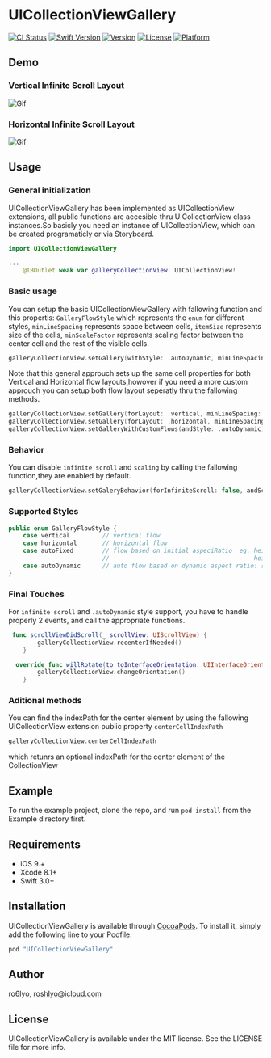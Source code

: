 # UICollectionViewGallery

[![CI Status](http://img.shields.io/travis/ro6lyo/UICollectionViewGallery.svg?style=flat)](https://travis-ci.org/ro6lyo/UICollectionViewGallery)
[![Swift Version](https://img.shields.io/badge/Swift-3.0.x-orange.svg)]()
[![Version](https://img.shields.io/cocoapods/v/UICollectionViewGallery.svg?style=flat)](http://cocoapods.org/pods/UICollectionViewGallery)
[![License](https://img.shields.io/cocoapods/l/UICollectionViewGallery.svg?style=flat)](http://cocoapods.org/pods/UICollectionViewGallery)
[![Platform](https://img.shields.io/cocoapods/p/UICollectionViewGallery.svg?style=flat)](http://cocoapods.org/pods/UICollectionViewGallery)
## Demo
### Vertical Infinite Scroll Layout
![Gif](http://i.giphy.com/l0Hlzlqj7rWyXgYFO.gif)
### Horizontal Infinite Scroll Layout
![Gif](http://i.giphy.com/3oz8xChgUeZLl5NjOM.gif)


## Usage
### General initialization 
UICollectionViewGallery has been implemented as UICollectionView extensions, all public functions are
accesible thru UICollectionView class instances.So basicly you need an instance of UICollectionView, which
can be created programaticly or via Storyboard.
```swift
import UICollectionViewGallery

...
    @IBOutlet weak var galleryCollectionView: UICollectionView!
```
### Basic usage
You can setup the basic UICollectionViewGallery with fallowing function and this propertis: `GalleryFlowStyle` which represents the `enum` for different styles, `minLineSpacing` represents space between cells, `itemSize` represents size of the cells, `minScaleFactor` represents scaling factor between the center cell and the rest of the visible cells.
```swift
galleryCollectionView.setGallery(withStyle: .autoDynamic, minLineSpacing: 10, itemSize: CGSize(width: 200, height: 200),minScaleFactor:0.6)
```
Note that this general approuch sets up the same cell properties for both Vertical and Horizontal flow layouts,howover if you need a more custom approuch you can setup both flow layout seperatly thru the fallowing methods.
```swift
galleryCollectionView.setGallery(forLayout: .vertical, minLineSpacing: 10, itemSize: CGSize(width: 200, height:200), minScaleFactor: 0.5)
galleryCollectionView.setGallery(forLayout: .horizontal, minLineSpacing: 20, itemSize: CGSize(width: 300, height:300), minScaleFactor: 0.8)
galleryCollectionView.setGalleryWithCustomFlows(andStyle: .autoDynamic)
```
### Behavior
You can disable `infinite scroll` and `scaling` by calling the fallowing function,they are enabled by default.
```swift
galleryCollectionView.setGaleryBehavior(forInfiniteScroll: false, andScalingElemnts: false)
```
### Supported Styles
```swift
public enum GalleryFlowStyle {
    case vertical         // vertical flow
    case horizontal       // horizontal flow
    case autoFixed        // flow based on initial aspeciRatio  eg. height > width = Vertical, 
                          //                                        heignt < width = Horizontal
    case autoDynamic      // auto flow based on dynamic aspect ratio: requares orientation change event to be catched   
}
```
### Final Touches
For `infinite scroll` and `.autoDynamic` style support, you have to handle properly 2 events, and call the appropriate functions.
```swift
 func scrollViewDidScroll(_ scrollView: UIScrollView) {
        galleryCollectionView.recenterIfNeeded()
    }
```

```swift
  override func willRotate(to toInterfaceOrientation: UIInterfaceOrientation, duration: TimeInterval) {
        galleryCollectionView.changeOrientation()
    }
```
### Aditional methods
You can find the indexPath for the center element by using the fallowing UICollectionView extension public property `centerCellIndexPath`
```swift
galleryCollectionView.centerCellIndexPath
```
which retunrs an optional indexPath for the center element of the CollectionView

## Example

To run the example project, clone the repo, and run `pod install` from the Example directory first.

## Requirements
- iOS 9.+ 
- Xcode 8.1+
- Swift 3.0+

## Installation

UICollectionViewGallery is available through [CocoaPods](http://cocoapods.org). To install
it, simply add the following line to your Podfile:

```ruby
pod "UICollectionViewGallery"
```

## Author

ro6lyo, roshlyo@icloud.com

## License

UICollectionViewGallery is available under the MIT license. See the LICENSE file for more info.
